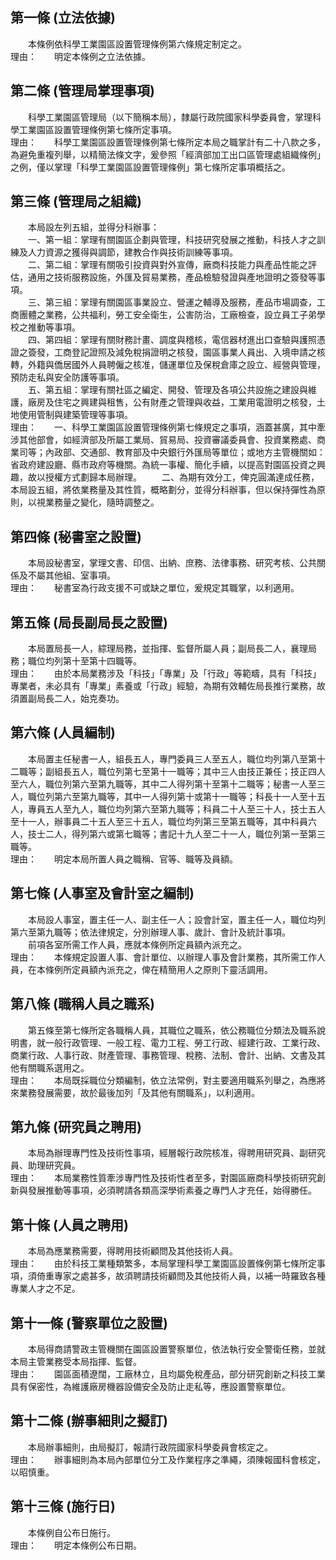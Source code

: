 第一條 (立法依據)
-----------------
　　本條例依科學工業園區設置管理條例第六條規定制定之。  
理由：　　明定本條例之立法依據。

第二條 (管理局掌理事項)
-----------------------
　　科學工業園區管理局（以下簡稱本局），隸屬行政院國家科學委員會，掌理科學工業園區設置管理條例第七條所定事項。  
理由：　　科學工業園區設置管理條例第七條所定本局之職掌計有二十八款之多，為避免重複列舉，以精簡法條文字，爰參照「經濟部加工出口區管理處組織條例」之例，僅以掌理「科學工業園區設置管理條例」第七條所定事項概括之。

第三條 (管理局之組織)
---------------------
　　本局設左列五組，並得分科辦事：  
　　一、第一組：掌理有關園區企劃與管理，科技研究發展之推動，科技人才之訓練及人力資源之獲得與調節，建教合作與技術訓練等事項。  
　　二、第二組：掌理有關吸引投資與對外宣傳，廠商科技能力與產品性能之評估，通用之技術服務設施，外匯及貿易業務，產品檢驗發證與產地證明之簽發等事項。  
　　三、第三組：掌理有關園區事業設立、營運之輔導及服務，產品市場調查，工商團體之業務，公共福利，勞工安全衛生，公害防治，工廠檢查，設立員工子弟學校之推動等事項。  
　　四、第四組：掌理有關財務計畫、調度與稽核，電信器材進出口查驗與護照憑證之簽發，工商登記證照及減免稅捐證明之核發，園區事業人員出、入境申請之核轉，外籍與僑居國外人員聘僱之核准，儲運單位及保稅倉庫之設立、經營與管理，預防走私與安全防護等事項。  
　　五、第五組：掌理有關社區之編定、開發、管理及各項公共設施之建設與維護，廠房及住宅之興建與租售，公有財產之管理與收益，工業用電證明之核發，土地使用管制與建築管理等事項。  
理由：　　一、科學工業園區設置管理條例第七條規定之事項，涵蓋甚廣，其中牽涉其他部會，如經濟部及所屬工業局、貿易局、投資審議委員會、投資業務處、商業司等；內政部、交通部、教育部及中央銀行外匯局等單位；或地方主管機關如：省政府建設廳、縣市政府等機關。為統一事權、簡化手續，以提高對園區投資之興趣，故以授權方式劃歸本局辦理。
　　二、為期有效分工，俾克圓滿達成任務，本局設五組，將依業務量及其性質，概略劃分，並得分科辦事，但以保持彈性為原則，以視業務量之變化，隨時調整之。

第四條 (秘書室之設置)
---------------------
　　本局設秘書室，掌理文書、印信、出納、庶務、法律事務、研究考核、公共關係及不屬其他組、室事項。  
理由：　　秘書室為行政支援不可或缺之單位，爰規定其職掌，以利適用。

第五條 (局長副局長之設置)
-------------------------
　　本局置局長一人，綜理局務，並指揮、監督所屬人員；副局長二人，襄理局務；職位均列第十至第十四職等。  
理由：　　由於本局業務涉及「科技」「專業」及「行政」等範疇，具有「科技」專業者，未必具有「專業」素養或「行政」經驗，為期有效輔佐局長推行業務，故須置副局長二人，始克奏功。

第六條 (人員編制)
-----------------
　　本局置主任秘書一人，組長五人，專門委員三人至五人，職位均列第八至第十二職等；副組長五人，職位列第七至第十一職等；其中三人由技正兼任；技正四人至六人，職位列第六至第九職等，其中二人得列第十至第十二職等；秘書一人至三人，職位列第六至第九職等，其中一人得列第十或第十一職等；科長十一人至十五人，專員五人至九人，職位均列第六至第九職等；科員二十人至三十人，技士五人至十一人，辦事員二十五人至三十五人，職位均列第三至第五職等，其中科員六人，技士二人，得列第六或第七職等；書記十九人至二十一人，職位列第一至第三職等。  
理由：　　明定本局所置人員之職稱、官等、職等及員額。

第七條 (人事室及會計室之編制)
-----------------------------
　　本局設人事室，置主任一人、副主任一人；設會計室，置主任一人，職位均列第六至第九職等；依法律規定，分別辦理人事、歲計、會計及統計事項。  
　　前項各室所需工作人員，應就本條例所定員額內派充之。  
理由：　　本條規定設置人事、會計單位、以辦理人事及會計業務，其所需工作人員，在本條例所定員額內派充之，俾在精簡用人之原則下靈活調用。

第八條 (職稱人員之職系)
-----------------------
　　第五條至第七條所定各職稱人員，其職位之職系，依公務職位分類法及職系說明書，就一般行政管理、一般工程、電力工程、勞工行政、經建行政、工業行政、商業行政、人事行政、財產管理、事務管理、稅務、法制、會計、出納、文書及其他有關職系選用之。  
理由：　　本局既採職位分類編制，依立法常例，對主要適用職系列舉之，為應將來業務發展需要，故於最後加列「及其他有關職系」，以利適用。

第九條 (研究員之聘用)
---------------------
　　本局為辦理專門性及技術性事項，經層報行政院核准，得聘用研究員、副研究員、助理研究員。  
理由：　　本局業務性質牽涉專門性及技術性者至多，對園區廠商科學技術研究創新與發展推動等事項，必須聘請各類高深學術素養之專門人才充任，始得勝任。

第十條 (人員之聘用)
-------------------
　　本局為應業務需要，得聘用技術顧問及其他技術人員。  
理由：　　由於科技工業種類繁多，本局掌理科學工業園區設置條例第七條所定事項，須倚重專家之處甚多，故須聘請技術顧問及其他技術人員，以補一時羅致各種專業人才之不足。

第十一條 (警察單位之設置)
-------------------------
　　本局得商請警政主管機關在園區設置警察單位，依法執行安全警衛任務，並就本局主管業務受本局指揮、監督。  
理由：　　園區面積遼闊，工廠林立，且均屬免稅產品，部分研究創新之科技工業具有保密性，為維護廠房機器設備安全及防止走私等，應設置警察單位。

第十二條 (辦事細則之擬訂)
-------------------------
　　本局辦事細則，由局擬訂，報請行政院國家科學委員會核定之。  
理由：　　辦事細則為本局內部單位分工及作業程序之準繩，須陳報國科會核定，以昭慎重。

第十三條 (施行日)
-----------------
　　本條例自公布日施行。  
理由：　　明定本條例公布日期。